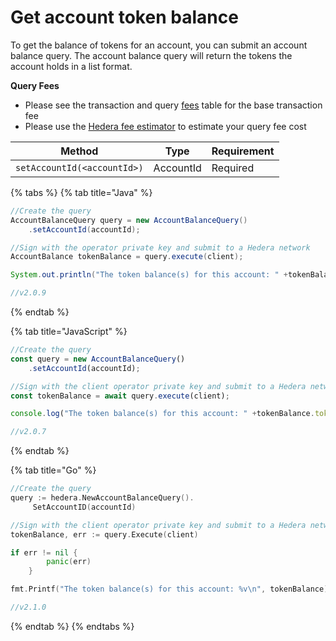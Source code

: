 # Get account token balance

To get the balance of tokens for an account, you can submit an account balance query. The account balance query will return the tokens the account holds in a list format.

**Query Fees**

* Please see the transaction and query [fees](../../../networks/mainnet/fees/#transaction-and-query-fees) table for the base transaction fee
* Please use the [Hedera fee estimator](https://hedera.com/fees) to estimate your query fee cost

| Method                            | Type      | Requirement |
| --------------------------------- | --------- | ----------- |
| `setAccountId(<accountId>)` | AccountId | Required    |

{% tabs %}
{% tab title="Java" %}
```java
//Create the query
AccountBalanceQuery query = new AccountBalanceQuery()
    .setAccountId(accountId);

//Sign with the operator private key and submit to a Hedera network
AccountBalance tokenBalance = query.execute(client);

System.out.println("The token balance(s) for this account: " +tokenBalance.tokens);

//v2.0.9
```
{% endtab %}

{% tab title="JavaScript" %}
```javascript
//Create the query
const query = new AccountBalanceQuery()
    .setAccountId(accountId);

//Sign with the client operator private key and submit to a Hedera network
const tokenBalance = await query.execute(client);

console.log("The token balance(s) for this account: " +tokenBalance.tokens.toString());

//v2.0.7
```
{% endtab %}

{% tab title="Go" %}
```go
//Create the query
query := hedera.NewAccountBalanceQuery().
     SetAccountID(accountId)

//Sign with the client operator private key and submit to a Hedera network
tokenBalance, err := query.Execute(client)

if err != nil {
        panic(err)
    }

fmt.Printf("The token balance(s) for this account: %v\n", tokenBalance)

//v2.1.0
```
{% endtab %}
{% endtabs %}

